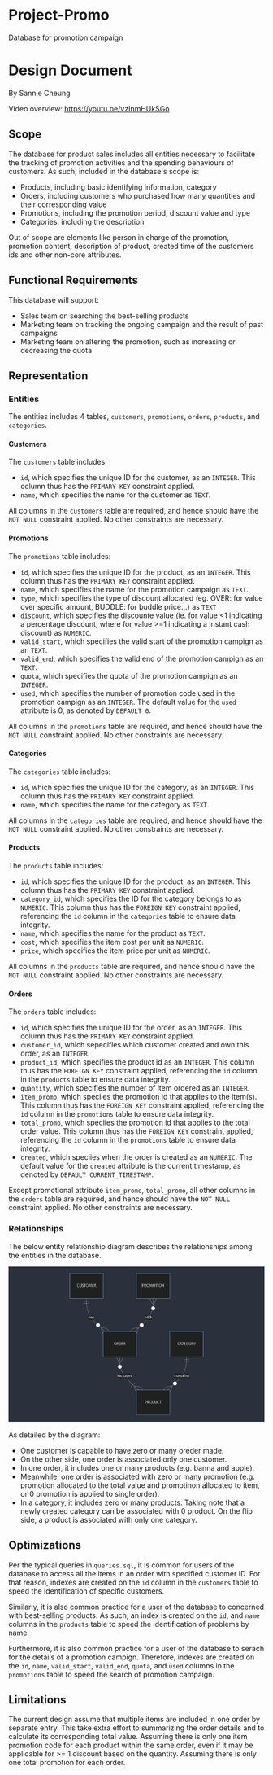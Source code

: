 # Project-Promo
Database for promotion campaign

# Design Document

By Sannie Cheung

Video overview: <https://youtu.be/vzInmHUkSGo>

## Scope

The database for product sales includes all entities necessary to facilitate the tracking of promotion activities and the spending behaviours of customers. As such, included in the database's scope is:

* Products, including basic identifying information, category
* Orders, including customers who purchased how many quantities and their corresponding value
* Promotions, including the promotion period, discount value and type
* Categories, including the description

Out of scope are elements like person in charge of the promotion, promotion content, description of product, created time of the customers ids and other non-core attributes.

## Functional Requirements

This database will support:

* Sales team on searching the best-selling products
* Marketing team on tracking the ongoing campaign and the result of past campaigns
* Marketing team on altering the promotion, such as increasing or decreasing the quota

## Representation

### Entities

The entities includes 4 tables, `customers`, `promotions`, `orders`, `products`,  and `categories`.

#### Customers

The `customers` table includes:

* `id`, which specifies the unique ID for the customer, as an `INTEGER`. This column thus has the `PRIMARY KEY` constraint applied.
* `name`, which specifies the name for the customer as `TEXT`.

All columns in the `customers` table are required, and hence should have the `NOT NULL` constraint applied. No other constraints are necessary.

#### Promotions

The `promotions` table includes:

* `id`, which specifies the unique ID for the product, as an `INTEGER`. This column thus has the `PRIMARY KEY` constraint applied.
* `name`, which specifies the name for the promotion campaign as `TEXT`.
* `type`, which specifies the type of discount allocated (eg. OVER: for value over specific amount, BUDDLE: for buddle price...) as `TEXT`
* `discount`, which specifies the discounte value (ie. for value <1 indicating a percentage discount, where for value >=1 indicating a instant cash discount) as `NUMERIC`.
* `valid_start`, which specifies the valid start of the promotion campign as an `TEXT`.
* `valid_end`, which specifies the valid end of the promotion campign as an `TEXT`.
* `quota`, which specifies the quota of the promotion campign as an `INTEGER`.
* `used`, which specifies the number of promotion code used in the promotion campign as an `INTEGER`. The default value for the `used` attribute is 0, as denoted by `DEFAULT 0`.

All columns in the `promotions` table are required, and hence should have the `NOT NULL` constraint applied. No other constraints are necessary.

#### Categories

The `categories` table includes:

* `id`, which specifies the unique ID for the category, as an `INTEGER`. This column thus has the `PRIMARY KEY` constraint applied.
* `name`, which specifies the name for the category as `TEXT`.

All columns in the `categories` table are required, and hence should have the `NOT NULL` constraint applied. No other constraints are necessary.

#### Products

The `products` table includes:

* `id`, which specifies the unique ID for the product, as an `INTEGER`. This column thus has the `PRIMARY KEY` constraint applied.
* `category_id`, which specifies the ID for the category belongs to as `NUMERIC`. This column thus has the `FOREIGN KEY` constraint applied, referencing the `id` column in the `categories` table to ensure data integrity.
* `name`, which specifies the name for the product as `TEXT`.
* `cost`, which specifies the item cost per unit as `NUMERIC`.
* `price`, which specifies the item price per unit as `NUMERIC`.

All columns in the `products` table are required, and hence should have the `NOT NULL` constraint applied. No other constraints are necessary.

#### Orders

The `orders` table includes:

* `id`, which specifies the unique ID for the order, as an `INTEGER`. This column thus has the `PRIMARY KEY` constraint applied.
* `customer_id`, which sepecifies which customer created and own this order, as an `INTEGER`.
* `product_id`, which specifies the product id as an `INTEGER`. This column thus has the `FOREIGN KEY` constraint applied, referencing the `id` column in the `products` table to ensure data integrity.
* `quantity`, which specifies the number of item ordered as an `INTEGER`.
* `item_promo`, which speciies the promotion id that applies to the item(s). This column thus has the `FOREIGN KEY` constraint applied, referencing the `id` column in the `promotions` table to ensure data integrity.
* `total_promo`, which speciies the promotion id that applies to the total order value. This column thus has the `FOREIGN KEY` constraint applied, referencing the `id` column in the `promotions` table to ensure data integrity.
* `created`, which speciies when the order is created as an `NUMERIC`. The default value for the `created` attribute is the current timestamp, as denoted by `DEFAULT CURRENT_TIMESTAMP`.

Except promotional attribute `item_promo`, `total_promo`, all other columns in the `orders` table are required, and hence should have the `NOT NULL` constraint applied. No other constraints are necessary.

### Relationships

The below entity relationship diagram describes the relationships among the entities in the database.

![ER Diagram](promo.png)

As detailed by the diagram:

* One customer is capable to have zero or many oreder made.
* On the other side, one order is associated only one customer.
* In one order, it includes one or many products (e.g. banna and apple).
* Meanwhile, one order is associated with zero or many promotion (e.g. promotion allocated to the total value and promotinon allocated to item, or 0 promotion is applied to single order).
* In a category, it includes zero or many products. Taking note that a newly created category can be associated with 0 product. On the flip side, a product is associated with only one category.

## Optimizations

Per the typical queries in `queries.sql`, it is common for users of the database to access all the items in an order with specified customer ID. For that reason, indexes are created on the `id` column in the `customers` table to speed the identification of specific customers.

Similarly, it is also common practice for a user of the database to concerned with best-selling products. As such, an index is created on the `id`, and `name` columns in the `products` table to speed the identification of problems by name.

Furthermore, it is also common practice for a user of the database to serach for the details of a promotion campign. Therefore, indexes are created on the `id`, `name`, `valid_start`, `valid_end`, `quota`, and `used` columns in the `promotions` table to speed the search of promotion campaign.


## Limitations

The current design assume that multiple items are included in one order by separate entry. This take extra effort to summarizing the order details and to calculate its corresponding total value. Assuming there is only one item promotion code for each product within the same order, even if it may be applicable for >= 1 discount based on the quantity. Assuming there is only one total promotion for each order.
